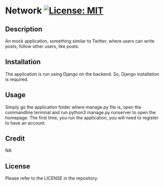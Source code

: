 # Network [![License: MIT](https://img.shields.io/badge/License-MIT-yellow.svg)](https://opensource.org/licenses/MIT)

## Description

An mock application, something similar to Twitter, where users can write posts, follow other users, like posts.  

## Installation

The application is run using Django on the backend. So, Django installation is required. 

## Usage

Simply go the application folder where manage.py file is, open the commandline terminal and run python3 manage.py runserver to open the homepage. The first time, you run the application, you will need to register to have an account. 


## Credit

NA

## License

Please refer to the LICENSE in the repository.

